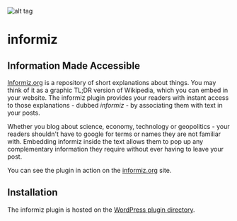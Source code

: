![alt tag](http://informiz.org/wp-content/uploads/2015/08/signs-banner.jpg)
# informiz
## Information Made Accessible
[Informiz.org](http://informiz.org/) is a repository of short explanations about things. You may think of it as a graphic TL;DR version of Wikipedia, which you can embed in your website.
The informiz plugin provides your readers with instant access to those explanations - dubbed *informiz* - by associating them with text in your posts. 

Whether you blog about science, economy, technology or geopolitics - your readers shouldn't have to google for terms or names they are not familiar with.
Embedding informiz inside the text allows them to pop up any complementary information they require without ever having to leave your post. 

You can see the plugin in action on the [informiz.org](http://informiz.org/informiz-on-demand/) site.

## Installation
The informiz plugin is hosted on the [WordPress plugin directory](https://wordpress.org/plugins/informiz/).

